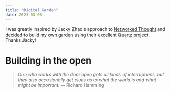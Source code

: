 ```yaml
---
title: "Digital Garden"
date: 2023-03-06
---
```

I was greatly inspired by Jacky Zhao's approach to [Networked Thought](https://jzhao.xyz/posts/networked-thought/) and decided to build my own garden using their excellent [Quartz](https://github.com/jackyzha0/quartz) project. Thanks Jacky!

# Building in the open

> *One who works with the door open gets all kinds of interruptions, but they also occasionally get clues as to what the world is and what might be important.* — Richard Hamming